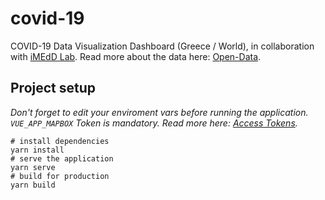 # covid-19

COVID-19 Data Visualization Dashboard (Greece / World), in collaboration with [iMEdD Lab](https://github.com/iMEdD-Lab/). Read more about the data here: [Open-Data](https://github.com/iMEdD-Lab/open-data).

## Project setup
*Don't forget to edit your enviroment vars before running the application. `VUE_APP_MAPBOX` Token is mandatory. Read more here: [Access Tokens](https://docs.mapbox.com/help/how-mapbox-works/access-tokens/).*

```
# install dependencies
yarn install
# serve the application
yarn serve
# build for production
yarn build
```
